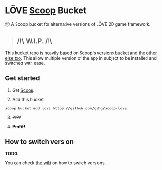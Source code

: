 # LÖVE [Scoop](https://scoop.sh/) Bucket
📦 A Scoop bucket for alternative versions of LÖVE 2D game framework.

> ## /!\ W.I.P. /!\

This bucket repo is heavily based on Scoop's [versions bucket](https://github.com/ScoopInstaller/Versions) 
and [the other else too](https://github.com/ScoopInstaller/Java). 
This allow multiple version of the app in subject to be installed and switched with ease.

## Get started

1) Get [Scoop](https://scoop.sh/).

2) Add this bucket
```
scoop bucket add love https://github.com/gphg/scoop-love
```

3) ~~_????_~~

4) ~~**Profit!**~~

## How to switch version

**TODO.**

You can check [the wiki](https://github.com/ScoopInstaller/Scoop/wiki/Switching-Ruby,-Python-and-PHP-Versions) on how to switch versions.
